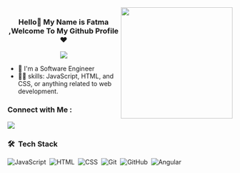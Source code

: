  <img width="250" align="right" src="https://c.tenor.com/_DOBjnGspYAAAAAM/code-coding.gif">

<h3 align="center">
  Hello👋 My Name is Fatma ,Welcome To My Github Profile ♥
</h3>

<!-- Typing SVG by DenverCoder1 - https://github.com/DenverCoder1/readme-typing-svg -->
<p align="center">
  <a href="https://github.com/DenverCoder1/readme-typing-svg"><img src="https://readme-typing-svg.herokuapp.com/?lines=Front-end%20web%20developer;"></a>
</p>

- 🏢 I'm a Software Engineer
- 👨‍💻 skills: JavaScript, HTML, and CSS, or anything related to web development.

### Connect with Me :

<a href=" https://www.linkedin.com/in/fatmaabdelhaleem/" target="_blank"><img src="https://img.shields.io/badge/-Fatma%20Abdelhaleem-0077B5?style=for-the-badge&logo=Linkedin&logoColor=white"/></a>

### 🛠 &nbsp;Tech Stack

![JavaScript](https://img.shields.io/badge/-JavaScript-05122A?style=flat&logo=javascript)&nbsp;
![HTML](https://img.shields.io/badge/-HTML-05122A?style=flat&logo=HTML5)&nbsp;
![CSS](https://img.shields.io/badge/-CSS-05122A?style=flat&logo=CSS3&logoColor=1572B6)&nbsp;
![Git](https://img.shields.io/badge/-Git-05122A?style=flat&logo=git)&nbsp;
![GitHub](https://img.shields.io/badge/-Github-05122A?style=flat&logo=Github)&nbsp;
![Angular](https://img.shields.io/badge/-Angular-05122A?style=flat&logo=Angular)&nbsp;

